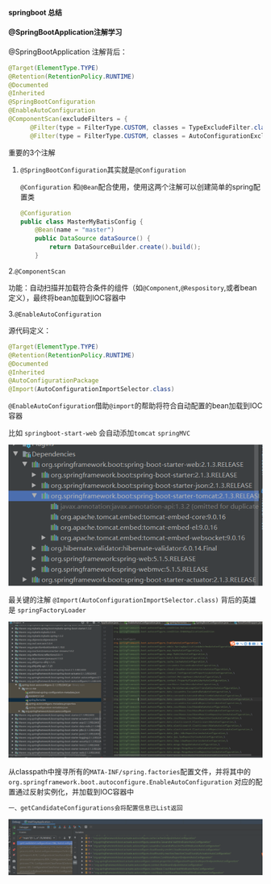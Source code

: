#### springboot 总结

#### @SpringBootApplication注解学习

@SpringBootApplication 注解背后：

```java
@Target(ElementType.TYPE)
@Retention(RetentionPolicy.RUNTIME)
@Documented
@Inherited
@SpringBootConfiguration
@EnableAutoConfiguration
@ComponentScan(excludeFilters = {
      @Filter(type = FilterType.CUSTOM, classes = TypeExcludeFilter.class),
      @Filter(type = FilterType.CUSTOM, classes = AutoConfigurationExcludeFilter.class) })
```

重要的3个注解

1. `@SpringBootConfiguration`其实就是`@Configuration`

   `@Configuration` 和`@Bean`配合使用，使用这两个注解可以创建简单的spring配置类

   ```java
   @Configuration
   public class MasterMyBatisConfig {
       @Bean(name = "master")
       public DataSource dataSource() {
           return DataSourceBuilder.create().build();
       }
   ```

2.`@ComponentScan`

功能：自动扫描并加载符合条件的组件（如`@Component`,`@Respository`,或者bean定义），最终将bean加载到IOC容器中

3.`@EnableAutoConfiguration`

源代码定义：

```java
@Target(ElementType.TYPE)
@Retention(RetentionPolicy.RUNTIME)
@Documented
@Inherited
@AutoConfigurationPackage
@Import(AutoConfigurationImportSelector.class)
```

`@EnableAutoConfiguration`借助`@import`的帮助将符合自动配置的bean加载到IOC容器

比如 `springboot-start-web` 会自动添加`tomcat` `springMVC`

![image-20200430215129666](https://github.com/rainluacgq/java/blob/master/spring%E6%BA%90%E7%A0%81%E5%AD%A6%E4%B9%A0/pic/image-20200430215129666.png)

最关键的注解 `@Import(AutoConfigurationImportSelector.class)` 背后的英雄是 `springFactoryLoader`

![image-20200430220040503](https://github.com/rainluacgq/java/blob/master/spring%E6%BA%90%E7%A0%81%E5%AD%A6%E4%B9%A0/pic/image-20200430220040503.png)

从classpath中搜寻所有的`MATA-INF/spring.factories`配置文件，并将其中的`org.springframework.boot.autoconfigure.EnableAutoConfiguration` 对应的配置通过反射实例化，并加载到IOC容器中

```java
一、getCandidateConfigurations会将配置信息已List返回
```

![image-20200501100051891](https://github.com/rainluacgq/java/blob/master/spring%E6%BA%90%E7%A0%81%E5%AD%A6%E4%B9%A0/pic/image-20200501100051891.png)
